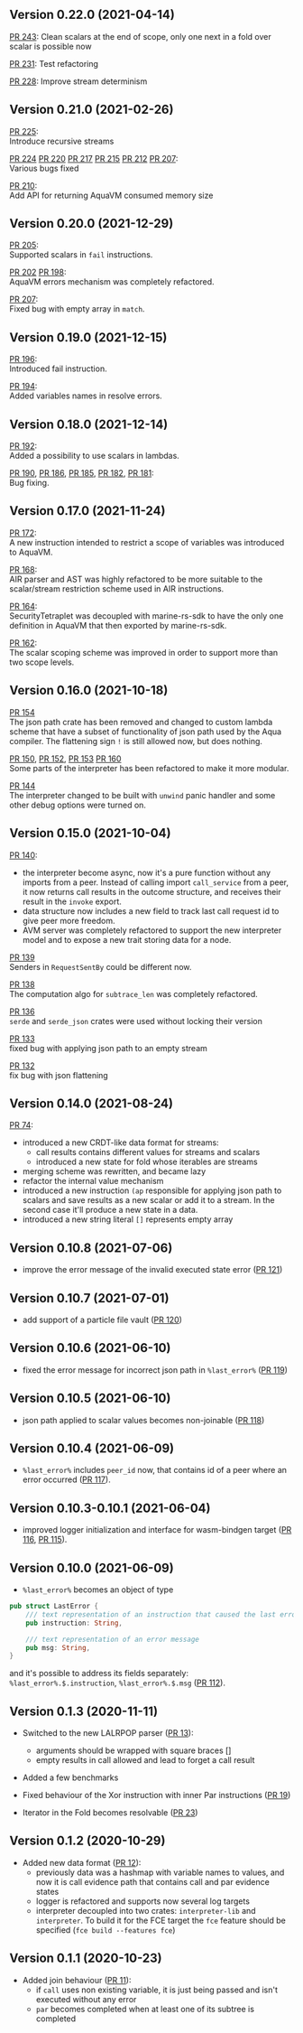 ## Version 0.22.0 (2021-04-14)

[PR 243](https://github.com/fluencelabs/aquavm/pull/243):
Clean scalars at the end of scope, only one next in a fold over scalar is possible now

[PR 231](https://github.com/fluencelabs/aquavm/pull/231):
Test refactoring

[PR 228](https://github.com/fluencelabs/aquavm/pull/228):
Improve stream determinism

## Version 0.21.0 (2021-02-26)

[PR 225](https://github.com/fluencelabs/aquavm/pull/225):  
Introduce recursive streams

[PR 224](https://github.com/fluencelabs/aquavm/pull/224) [PR 220](https://github.com/fluencelabs/aquavm/pull/224) [PR 217](https://github.com/fluencelabs/aquavm/pull/217) [PR 215](https://github.com/fluencelabs/aquavm/pull/215) [PR 212](https://github.com/fluencelabs/aquavm/pull/212) [PR 207](https://github.com/fluencelabs/aquavm/pull/207):  
Various bugs fixed

[PR 210](https://github.com/fluencelabs/aquavm/pull/210):  
Add API for returning AquaVM consumed memory size

## Version 0.20.0 (2021-12-29)

[PR 205](https://github.com/fluencelabs/aquavm/pull/205):  
Supported scalars in `fail` instructions.

[PR 202](https://github.com/fluencelabs/aquavm/pull/202) [PR 198](https://github.com/fluencelabs/aquavm/pull/198):  
AquaVM errors mechanism was completely refactored.

[PR 207](https://github.com/fluencelabs/aquavm/pull/207):  
Fixed bug with empty array in `match`.

## Version 0.19.0 (2021-12-15)

[PR 196](https://github.com/fluencelabs/aquavm/pull/196):  
Introduced fail instruction.

[PR 194](https://github.com/fluencelabs/aquavm/pull/194):  
Added variables names in resolve errors.

## Version 0.18.0 (2021-12-14)

[PR 192](https://github.com/fluencelabs/aquavm/pull/172):  
Added a possibility to use scalars in lambdas.

[PR 190](https://github.com/fluencelabs/aquavm/pull/190), [PR 186](https://github.com/fluencelabs/aquavm/pull/186), [PR 185](https://github.com/fluencelabs/aquavm/pull/185), [PR 182](https://github.com/fluencelabs/aquavm/pull/182), [PR 181](https://github.com/fluencelabs/aquavm/pull/181):  
Bug fixing.

## Version 0.17.0 (2021-11-24)

[PR 172](https://github.com/fluencelabs/aquavm/pull/172):  
A new instruction intended to restrict a scope of variables was introduced to AquaVM.

[PR 168](https://github.com/fluencelabs/aquavm/pull/168):  
AIR parser and AST was highly refactored to be more suitable to the scalar/stream restriction scheme used in AIR instructions.   

[PR 164](https://github.com/fluencelabs/aquavm/pull/164):  
SecurityTetraplet was decoupled with marine-rs-sdk to have the only one definition in AquaVM that then exported by marine-rs-sdk.

[PR 162](https://github.com/fluencelabs/aquavm/pull/162):  
The scalar scoping scheme was improved in order to support more than two scope levels. 

## Version 0.16.0 (2021-10-18)

[PR 154](https://github.com/fluencelabs/aquavm/pull/154)  
The json path crate has been removed and changed to custom lambda scheme that have a subset of functionality of json path used by the Aqua compiler. The flattening sign `!` is still allowed now, but does nothing.

[PR 150](https://github.com/fluencelabs/aquavm/pull/150), [PR 152](https://github.com/fluencelabs/aquavm/pull/152), [PR 153](https://github.com/fluencelabs/aquavm/pull/153) [PR 160](https://github.com/fluencelabs/aquavm/pull/160)  
Some parts of the interpreter has been refactored to make it more modular. 

[PR 144](https://github.com/fluencelabs/aquavm/pull/144)  
The interpreter changed to be built with `unwind` panic handler and some other debug options were turned on.

## Version 0.15.0 (2021-10-04)

[PR 140](https://github.com/fluencelabs/aquavm/pull/130):  
- the interpreter become async, now it's a pure function without any imports from a peer. Instead of calling import `call_service` from a peer, it now returns call results in the outcome structure, and receives their result in the `invoke` export.
- data structure now includes a new field to track last call request id to give peer more freedom.
- AVM server was completely refactored to support the new interpreter model and to expose a new trait storing data for a node.

[PR 139](https://github.com/fluencelabs/aquavm/pull/139)  
  Senders in `RequestSentBy` could be different now.

[PR 138](https://github.com/fluencelabs/aquavm/pull/138)  
  The computation algo for `subtrace_len` was completely refactored.

[PR 136](https://github.com/fluencelabs/aquavm/pull/136)  
  `serde` and `serde_json` crates were used without locking their version

[PR 133](https://github.com/fluencelabs/aquavm/pull/133)  
  fixed bug with applying json path to an empty stream

[PR 132](https://github.com/fluencelabs/aquavm/pull/132)  
  fix bug with json flattening

## Version 0.14.0 (2021-08-24)

[PR 74](https://github.com/fluencelabs/aquavm/pull/74):  
- introduced a new CRDT-like data format for streams:
  - call results contains different values for streams and scalars
  - introduced a new state for fold whose iterables are streams
- merging scheme was rewritten, and became lazy
- refactor the internal value mechanism
- introduced a new instruction `(ap` responsible for applying json path to scalars and save results as a new scalar or add it to a stream. In the second case it'll produce a new state in a data. 
- introduced a new string literal `[]` represents empty array

## Version 0.10.8 (2021-07-06)

- improve the error message of the invalid executed state error ([PR 121](https://github.com/fluencelabs/aquavm/pull/121))

## Version 0.10.7 (2021-07-01)

- add support of a particle file vault ([PR 120](https://github.com/fluencelabs/aquavm/pull/120))

## Version 0.10.6 (2021-06-10)

- fixed the error message for incorrect json path in `%last_error%` ([PR 119](https://github.com/fluencelabs/aquavm/pull/119))

## Version 0.10.5 (2021-06-10)

- json path applied to scalar values becomes non-joinable ([PR 118](https://github.com/fluencelabs/aquavm/pull/118))

## Version 0.10.4 (2021-06-09)

- `%last_error%` includes `peer_id` now, that contains id of a peer where an error occurred ([PR 117](https://github.com/fluencelabs/aquavm/pull/117)).

## Version 0.10.3-0.10.1 (2021-06-04)

- improved logger initialization and interface for wasm-bindgen target ([PR 116](https://github.com/fluencelabs/aquavm/pull/116), [PR 115](https://github.com/fluencelabs/aquavm/pull/115)).

## Version 0.10.0 (2021-06-09)

- `%last_error%` becomes an object of type
```rust
pub struct LastError {
    /// text representation of an instruction that caused the last error
    pub instruction: String,

    /// text representation of an error message
    pub msg: String,
}
```
and it's possible to address its fields separately: `%last_error%.$.instruction`, `%last_error%.$.msg` ([PR 112](https://github.com/fluencelabs/aquavm/pull/112)).

## Version 0.1.3 (2020-11-11)

- Switched to the new LALRPOP parser ([PR 13](https://github.com/fluencelabs/aquavm/pull/13)):
    - arguments should be wrapped with square braces []
    - empty results in call allowed and lead to forget a call result
    
 - Added a few benchmarks
 - Fixed behaviour of the Xor instruction with inner Par instructions ([PR 19](https://github.com/fluencelabs/aquavm/pull/19))
 - Iterator in the Fold becomes resolvable ([PR 23](https://github.com/fluencelabs/aquavm/pull/23))   

## Version 0.1.2 (2020-10-29)

- Added new data format ([PR 12](https://github.com/fluencelabs/aquavm/pull/12)):
    - previously data was a hashmap with variable names to values, and now it is call evidence path that contains call and par evidence states
    - logger is refactored and supports now several log targets
    - interpreter decoupled into two crates: `interpreter-lib` and `interpreter`. To build it for the FCE target the `fce` feature should be specified (`fce build --features fce`)

## Version 0.1.1 (2020-10-23)

- Added join behaviour ([PR 11](https://github.com/fluencelabs/aquavm/pull/11)):
    - if `call` uses non existing variable, it is just being passed and isn't executed without any error
    - `par` becomes completed when at least one of its subtree is completed    
